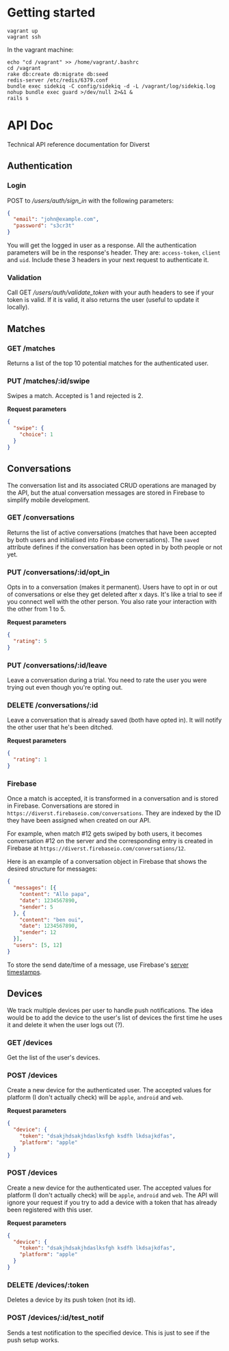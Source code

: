 # Getting started

```
vagrant up
vagrant ssh
```

In the vagrant machine:

```
echo "cd /vagrant" >> /home/vagrant/.bashrc
cd /vagrant
rake db:create db:migrate db:seed
redis-server /etc/redis/6379.conf
bundle exec sidekiq -C config/sidekiq -d -L /vagrant/log/sidekiq.log
nohup bundle exec guard >/dev/null 2>&1 &
rails s
```

# API Doc

Technical API reference documentation for Diverst

## Authentication

### Login

POST to */users/auth/sign_in* with the following parameters:

```json
{
  "email": "john@example.com",
  "password": "s3cr3t"
}
```

You will get the logged in user as a response. All the authentication parameters will be in the response's header. They are: `access-token`, `client` and `uid`. Include these 3 headers in your next request to authenticate it.

### Validation

Call GET */users/auth/validate_token* with your auth headers to see if your token is valid. If it is valid, it also returns the user (useful to update it locally).

## Matches

### GET /matches

Returns a list of the top 10 potential matches for the authenticated user.

### PUT /matches/:id/swipe

Swipes a match. Accepted is 1 and rejected is 2.

**Request parameters**
```json
{
  "swipe": {
    "choice": 1
  }
}
```

## Conversations

The conversation list and its associated CRUD operations are managed by the API, but the atual conversation messages are stored in Firebase to simplify mobile development.

### GET /conversations

Returns the list of active conversations (matches that have been accepted by both users and initialised into Firebase conversations). The `saved` attribute defines if the conversation has been opted in by both people or not yet.

### PUT /conversations/:id/opt_in

Opts in to a conversation (makes it permanent). Users have to opt in or out of conversations or else they get deleted after x days. It's like a trial to see if you connect well with the other person. You also rate your interaction with the other from 1 to 5.

**Request parameters**
```json
{
  "rating": 5
}
```

### PUT /conversations/:id/leave

Leave a conversation during a trial. You need to rate the user you were trying out even though you're opting out.

### DELETE /conversations/:id

Leave a conversation that is already saved (both have opted in). It will notify the other user that he's been ditched.

**Request parameters**
```json
{
  "rating": 1
}
```

### Firebase

Once a match is accepted, it is transformed in a conversation and is stored in Firebase. Conversations are stored in `https://diverst.firebaseio.com/conversations`. They are indexed by the ID they have been assigned when created on our API.

For example, when match #12 gets swiped by both users, it becomes conversation #12 on the server and the corresponding entry is created in Firebase at `https://diverst.firebaseio.com/conversations/12`.

Here is an example of a conversation object in Firebase that shows the desired structure for messages:

```json
{
  "messages": [{
    "content": "Allo papa",
    "date": 1234567890,
    "sender": 5
  }, {
    "content": "ben oui",
    "date": 1234567890,
    "sender": 12
  }],
  "users": [5, 12]
}
```

To store the send date/time of a message, use Firebase's [server timestamps](https://www.firebase.com/docs/ios/guide/offline-capabilities.html#section-latency).

## Devices

We track multiple devices per user to handle push notifications. The idea would be to add the device to the user's list of devices the first time he uses it and delete it when the user logs out (?).

### GET /devices

Get the list of the user's devices.

### POST /devices

Create a new device for the authenticated user. The accepted values for platform (I don't actually check) will be `apple`, `android` and `web`.

**Request parameters**
```json
{
  "device": {
    "token": "dsakjhdsakjhdaslksfgh ksdfh lkdsajkdfas",
    "platform": "apple"
  }
}
```

### POST /devices

Create a new device for the authenticated user. The accepted values for platform (I don't actually check) will be `apple`, `android` and `web`. The API will ignore your request if you try to add a device with a token that has already been registered with this user.

**Request parameters**
```json
{
  "device": {
    "token": "dsakjhdsakjhdaslksfgh ksdfh lkdsajkdfas",
    "platform": "apple"
  }
}
```

### DELETE /devices/:token

Deletes a device by its push token (not its id).

### POST /devices/:id/test_notif

Sends a test notification to the specified device. This is just to see if the push setup works.
